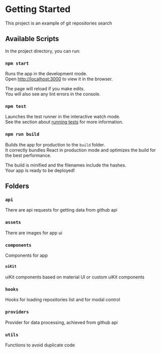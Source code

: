 # Getting Started

This project is an example of git repositories search

## Available Scripts

In the project directory, you can run:

### `npm start`

Runs the app in the development mode.\
Open [http://localhost:3000](http://localhost:3000) to view it in the browser.

The page will reload if you make edits.\
You will also see any lint errors in the console.

### `npm test`

Launches the test runner in the interactive watch mode.\
See the section about [running tests](https://facebook.github.io/create-react-app/docs/running-tests) for more information.

### `npm run build`

Builds the app for production to the `build` folder.\
It correctly bundles React in production mode and optimizes the build for the best performance.

The build is minified and the filenames include the hashes.\
Your app is ready to be deployed!

## Folders

### `api`

There are api requests for getting data from github api

### `assets`

There are images for app ui

### `components`

Components for app

#### `uiKit`

uiKit components based on material UI or custom uiKit components

### `hooks`

Hooks for loading repositories list and for modal control

### `providers`

Provider for data processing, achieved from github api


### `utils`

Functions to avoid duplicate code
